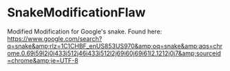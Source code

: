 # SnakeModificationFlaw
Modified Modification for Google's snake. Found here: https://www.google.com/search?q=snake&amp;rlz=1C1CHBF_enUS853US970&amp;oq=snake&amp;aqs=chrome.0.69i59l2j0i433i512j46i433i512l2j69i60j69i61l2.1212j0j7&amp;sourceid=chrome&amp;ie=UTF-8
